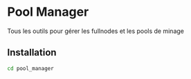 

# Pool Manager

Tous les outils pour gérer les fullnodes et les pools de minage


## Installation

```bash
cd pool_manager

```

